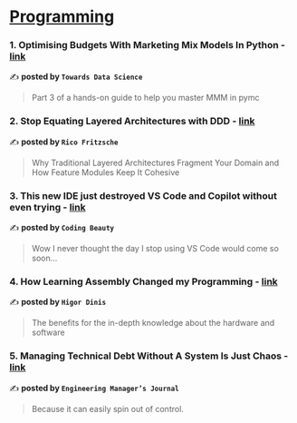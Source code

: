 
<h1><a href=https://medium.com/tag/programming/recommended target="_blank" rel="noopener noreferrer">Programming</a></h1>
<h3>1. Optimising Budgets With Marketing Mix Models In Python - <a href="https://medium.com/towards-data-science/optimising-budgets-with-marketing-mix-models-in-python-d14f50622453" target="_blank" rel="noopener noreferrer">link</a></h3>

✍️ **posted by `Towards Data Science`**

<blockquote>Part 3 of a hands-on guide to help you master MMM in pymc</blockquote>

<h3>2. Stop Equating Layered Architectures with DDD - <a href="https://medium.com/@rico-fritzsche/stop-equating-layered-architectures-with-ddd-d0961b1e9ead" target="_blank" rel="noopener noreferrer">link</a></h3>

✍️ **posted by `Rico Fritzsche`**

<blockquote>Why Traditional Layered Architectures Fragment Your Domain and How Feature Modules Keep It Cohesive</blockquote>

<h3>3. This new IDE just destroyed VS Code and Copilot without even trying - <a href="https://medium.com/coding-beauty/windsurf-ide-0678288ce0a4" target="_blank" rel="noopener noreferrer">link</a></h3>

✍️ **posted by `Coding Beauty`**

<blockquote>Wow I never thought the day I stop using VS Code would come so soon…</blockquote>

<h3>4. How Learning Assembly Changed my Programming - <a href="https://medium.com/@Higor-Dinis/how-learning-assembly-changed-my-programming-d5fcb987673e" target="_blank" rel="noopener noreferrer">link</a></h3>

✍️ **posted by `Higor Dinis`**

<blockquote>The benefits for the in-depth knowledge about the hardware and software</blockquote>

<h3>5. Managing Technical Debt Without A System Is Just Chaos - <a href="https://medium.com/engineering-managers-journal/managing-technical-debt-without-a-system-is-just-chaos-c7934b6999c5" target="_blank" rel="noopener noreferrer">link</a></h3>

✍️ **posted by `Engineering Manager’s Journal`**

<blockquote>Because it can easily spin out of control.</blockquote>

